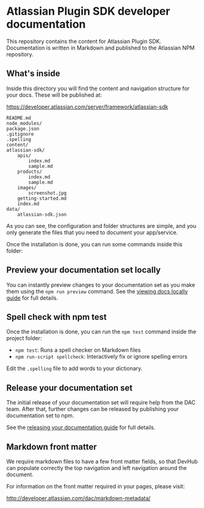 # Atlassian Plugin SDK developer documentation

This repository contains the content for Atlassian Plugin SDK. Documentation is written in Markdown and
published to the Atlassian NPM repository.

## What's inside

Inside this directory you will find the content and navigation structure for your docs. These will
be published at:

https://developer.atlassian.com/server/framework/atlassian-sdk

```
README.md
node_modules/
package.json
.gitignore
.spelling
content/
atlassian-sdk/
    apis/
        index.md
        sample.md
    products/
        index.md
        sample.md
    images/
        screenshot.jpg
    getting-started.md
    index.md
data/
    atlassian-sdk.json
```

As you can see, the configuration and folder structures are simple, and you
only generate the files that you need to document your app/service.

Once the installation is done, you can run some commands inside this folder:

## Preview your documentation set locally
You can instantly preview changes to your documentation set as you make them using the `npm run preview` command.
See the [viewing docs locally guide](https://developer.atlassian.com/dac/viewing-docs-locally/) for full details.

## Spell check with npm test
Once the installation is done, you can run the `npm test` command inside the project folder:

* `npm test`: Runs a spell checker on Markdown files
* `npm run-script spellcheck`: Interactively fix or ignore spelling errors

Edit the `.spelling` file to add words to your dictionary.

## Release your documentation set
The initial release of your documentation set will require help from the DAC team.
After that, further changes can be released by publishing your documentation set to npm.

See the [releasing your documentation guide](http://developer.atlassian.com/dac/publish/) for full details.

## Markdown front matter

We require markdown files to have a few front matter fields, so that DevHub can
populate correctly the top navigation and left navigation around the document.

For information on the front matter required in your pages, please visit:

http://developer.atlassian.com/dac/markdown-metadata/


